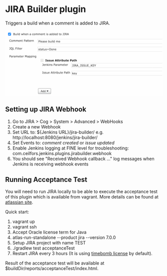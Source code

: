 # JIRA Builder plugin
Triggers a build when a comment is added to JIRA.

![Jira Builder Configuration](docs/jira-builder-configuration.png?raw=true "Jira Builder Configuration")

## Setting up JIRA Webhook

1. Go to JIRA > Cog > System > Advanced > WebHooks
2. Create a new Webhook
3. Set URL to: ${Jenkins URL}/jira-builder/ e.g. http://localhost:8080/jenkins/jira-builder/
4. Set Events to: _comment created_ or _issue updated_
5. Enable Jenkins logging at FINE level for troubleshooting: com.ceilfors.jenkins.plugins.jirabuilder.webhook
6. You should see "Received Webhook callback ..." log messages when Jenkins is receiving webhook events

## Running Acceptance Test

You will need to run JIRA locally to be able to execute the acceptance test of this plugin which is available from
vagrant. More details can be found
at [atlassian site](https://developer.atlassian.com/static/connect/docs/latest/developing/developing-locally.html).

Quick start:

1. vagrant up
2. vagrant ssh
3. Accept Oracle license term for Java
4. atlas-run-standalone --product jira --version 7.0.0
5. Setup JIRA project with name TEST
6. ./gradlew test acceptanceTest
7. Restart JIRA every 3 hours (It is using [timebomb license](https://developer.atlassian.com/market/add-on-licensing-for-developers/timebomb-licenses-for-testing) by default). 

Result of the acceptance test will be available at $buildDir/reports/acceptanceTest/index.html.